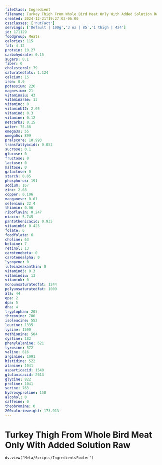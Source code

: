 ```yaml
---
fileClass: Ingredient
filename: Turkey Thigh From Whole Bird Meat Only With Added Solution Raw
created: 2024-12-21T19:27:02-06:00
cssclasses: ['nutFact']
servings: ['Default | 100g','3 oz | 85','1 thigh | 424']
id: 171129
foodgroup: Meats
calories: 115
fat: 4.12
protein: 19.27
carbohydrate: 0.15
sugars: 0.1
fiber: 0
cholesterol: 79
saturatedfats: 1.124
calcium: 15
iron: 0.9
potassium: 226
magnesium: 21
vitaminaiu: 43
vitaminarae: 13
vitaminc: 0
vitaminb12: 2.05
vitamind: 0.3
vitamine: 0.12
netcarbs: 0.15
water: 75.86
omega3s: 55
omega6s: 899
pralscore: 10.993
transfattyacids: 0.052
sucrose: 0.1
glucose: 0
fructose: 0
lactose: 0
maltose: 0
galactose: 0
starch: 0.05
phosphorus: 191
sodium: 167
zinc: 2.68
copper: 0.106
manganese: 0.01
selenium: 22.4
thiamin: 0.06
riboflavin: 0.247
niacin: 5.745
pantothenicacid: 0.935
vitaminb6: 0.425
folate: 6
foodfolate: 6
choline: 63
betaine: 7
retinol: 13
carotenebeta: 0
carotenealpha: 0
lycopene: 0
luteinzeaxanthin: 0
vitamind3: 0.3
vitamindiu: 13
vitamink: 0
monounsaturatedfat: 1244
polyunsaturatedfat: 1009
ala: 44
epa: 2
dpa: 5
dha: 4
tryptophan: 205
threonine: 700
isoleucine: 552
leucine: 1335
lysine: 1590
methionine: 504
cystine: 182
phenylalanine: 621
tyrosine: 572
valine: 616
arginine: 1091
histidine: 522
alanine: 1041
asparticacid: 1540
glutamicacid: 2613
glycine: 822
proline: 1041
serine: 763
hydroxyproline: 150
alcohol: 0
caffeine: 0
theobromine: 0
200calorieweight: 173.913
---
```


# Turkey Thigh From Whole Bird Meat Only With Added Solution Raw

```dataviewjs
dv.view("Meta/Scripts/IngredientsFooter")
```
